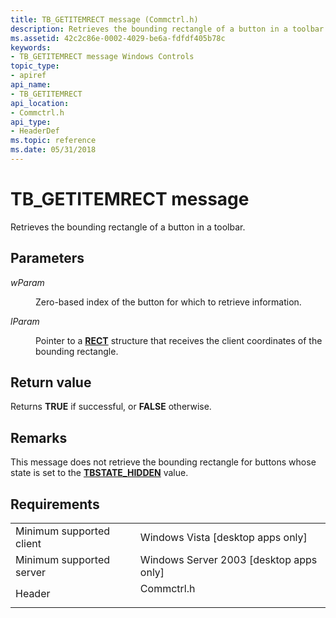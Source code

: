 ```yaml
---
title: TB_GETITEMRECT message (Commctrl.h)
description: Retrieves the bounding rectangle of a button in a toolbar.
ms.assetid: 42c2c86e-0002-4029-be6a-fdfdf405b78c
keywords:
- TB_GETITEMRECT message Windows Controls
topic_type:
- apiref
api_name:
- TB_GETITEMRECT
api_location:
- Commctrl.h
api_type:
- HeaderDef
ms.topic: reference
ms.date: 05/31/2018
---
```


# TB\_GETITEMRECT message

Retrieves the bounding rectangle of a button in a toolbar.

## Parameters

<dl> <dt>

*wParam* 
</dt> <dd>

Zero-based index of the button for which to retrieve information.

</dd> <dt>

*lParam* 
</dt> <dd>

Pointer to a [**RECT**](/previous-versions//dd162897(v=vs.85)) structure that receives the client coordinates of the bounding rectangle.

</dd> </dl>

## Return value

Returns **TRUE** if successful, or **FALSE** otherwise.

## Remarks

This message does not retrieve the bounding rectangle for buttons whose state is set to the [**TBSTATE\_HIDDEN**](toolbar-button-states.md) value.

## Requirements



|                                     |                                                                                       |
|-------------------------------------|---------------------------------------------------------------------------------------|
| Minimum supported client<br/> | Windows Vista \[desktop apps only\]<br/>                                        |
| Minimum supported server<br/> | Windows Server 2003 \[desktop apps only\]<br/>                                  |
| Header<br/>                   | <dl> <dt>Commctrl.h</dt> </dl> |



 

